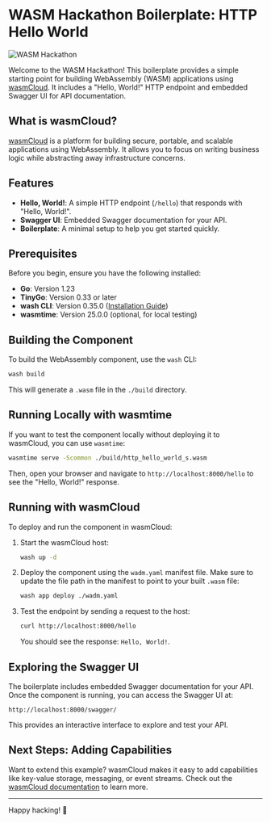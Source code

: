 # WASM Hackathon Boilerplate: HTTP Hello World

![WASM Hackathon](docs/logo.png)

Welcome to the WASM Hackathon! This boilerplate provides a simple starting point for building WebAssembly (WASM) applications using [wasmCloud](https://wasmcloud.dev). It includes a "Hello, World!" HTTP endpoint and embedded Swagger UI for API documentation.

## What is wasmCloud?

[wasmCloud](https://wasmcloud.dev) is a platform for building secure, portable, and scalable applications using WebAssembly. It allows you to focus on writing business logic while abstracting away infrastructure concerns.

## Features

- **Hello, World!**: A simple HTTP endpoint (`/hello`) that responds with "Hello, World!".
- **Swagger UI**: Embedded Swagger documentation for your API.
- **Boilerplate**: A minimal setup to help you get started quickly.

## Prerequisites

Before you begin, ensure you have the following installed:

- **Go**: Version 1.23
- **TinyGo**: Version 0.33 or later
- **wash CLI**: Version 0.35.0 ([Installation Guide](https://wasmcloud.dev/docs/installation))
- **wasmtime**: Version 25.0.0 (optional, for local testing)

## Building the Component

To build the WebAssembly component, use the `wash` CLI:

```bash
wash build
```

This will generate a `.wasm` file in the `./build` directory.

## Running Locally with wasmtime

If you want to test the component locally without deploying it to wasmCloud, you can use `wasmtime`:

```bash
wasmtime serve -Scommon ./build/http_hello_world_s.wasm
```

Then, open your browser and navigate to `http://localhost:8000/hello` to see the "Hello, World!" response.

## Running with wasmCloud

To deploy and run the component in wasmCloud:

1. Start the wasmCloud host:

   ```bash
   wash up -d
   ```

2. Deploy the component using the `wadm.yaml` manifest file. Make sure to update the file path in the manifest to point to your built `.wasm` file:

   ```bash
   wash app deploy ./wadm.yaml
   ```

3. Test the endpoint by sending a request to the host:

   ```bash
   curl http://localhost:8000/hello
   ```

   You should see the response: `Hello, World!`.

## Exploring the Swagger UI

The boilerplate includes embedded Swagger documentation for your API. Once the component is running, you can access the Swagger UI at:

```
http://localhost:8000/swagger/
```

This provides an interactive interface to explore and test your API.

## Next Steps: Adding Capabilities

Want to extend this example? wasmCloud makes it easy to add capabilities like key-value storage, messaging, or event streams. Check out the [wasmCloud documentation](https://wasmcloud.dev/docs/) to learn more.

---

Happy hacking! 🚀